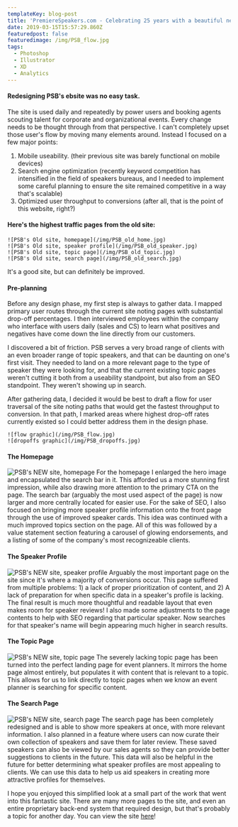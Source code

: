 ```yaml
---
templateKey: blog-post
title: 'PremiereSpeakers.com - Celebrating 25 years with a beautiful new site.'
date: 2019-03-15T15:57:29.860Z
featuredpost: false
featuredimage: /img/PSB_flow.jpg
tags:
  - Photoshop
  - Illustrator
  - XD
  - Analytics
---
```

#### Redesigning PSB's ebsite was no easy task.
The site is used daily and repeatedly by power users and booking agents scouting talent for corporate and organizational events. Every change needs to be thought through from that perspective. I can't completely upset those user's flow by moving many elements around. Instead I focused on a few major points:
1. Mobile useability. (their previous site was barely functional on mobile devices)
2. Search engine optimization (recently keyword competition has intensified in the field of speakers bureaus, and I needed to implement some careful planning to ensure the site remained competitive in a way that's scalable)
3. Optimized user throughput to conversions (after all, that is the point of this website, right?)

#### Here's the highest traffic pages from the old site:
```grid|4
![PSB's Old site, homepage](/img/PSB_old_home.jpg)
![PSB's Old site, speaker profile](/img/PSB_old_speaker.jpg)
![PSB's Old site, topic page](/img/PSB_old_topic.jpg)
![PSB's Old site, search page](/img/PSB_old_search.jpg)
```
It's a good site, but can definitely be improved.

#### Pre-planning
Before any design phase, my first step is always to gather data. I mapped primary user routes through the current site noting pages with substantial drop-off percentages. I then interviewed employees within the company who interface with users daily (sales and CS) to learn what positives and negatives have come down the line directly from our customers. 

I discovered a bit of friction. PSB serves a very broad range of clients with an even broader range of topic speakers, and that can be daunting on one's first visit. They needed to land on a more relevant page to the type of speaker they were looking for, and that the current existing topic pages weren't cutting it both from a useability standpoint, but also from an SEO standpoint. They weren't showing up in search.  

After gathering data, I decided it would be best to draft a flow for user traversal of the site noting paths that would get the fastest throughput to conversion. In that path, I marked areas where highest drop-off rates currently existed so I could better address them in the design phase.
```grid|2
![flow graphic](/img/PSB_flow.jpg)
![dropoffs graphic](/img/PSB_dropoffs.jpg)
```

#### The Homepage 
![PSB's NEW site, homepage](/img/PSB_home.jpg)
For the homepage I enlarged the hero image and encapsulated the search bar in it. This afforded us a more stunning first impression, while also drawing more attention to the primary CTA on the page. The search bar (arguably the most used aspect of the page) is now larger and more centrally located for easier use. For the sake of SEO, I also focused on bringing more speaker profile information onto the front page through the use of improved speaker cards. This idea was continued with a much improved topics section on the page. All of this was followed by a value statement section featuring a carousel of glowing endorsements, and a listing of some of the company's most recognizeable clients.

#### The Speaker Profile
![PSB's NEW site, speaker profile](/img/PSB_speaker.jpg)
Arguably the most important page on the site since it's where a majority of conversions occur. This page suffered from multiple problems: 1) a lack of proper prioritization of content, and 2) A lack of preparation for when specific data in a speaker's profile is lacking. The final result is much more thoughtful and readable layout that even makes room for speaker reviews! I also made some adjustments to the page contents to help with SEO regarding that particular speaker. Now searches for that speaker's name will begin appearing much higher in search results.

#### The Topic Page
![PSB's NEW site, topic page](/img/PSB_topic.jpg)
The severely lacking topic page has been turned into the perfect landing page for event planners. It mirrors the home page almost entirely, but populates it with content that is relevant to a topic. This allows for us to link directly to topic pages when we know an event planner is searching for specific content.

#### The Search Page
![PSB's NEW site, search page](/img/PSB_search.jpg)
The search page has been completely redesigned and is able to show more speakers at once, with more relevant information. I also planned in a feature where users can now curate their own collection of speakers and save them for later review. These saved speakers can also be viewed by our sales agents so they can provide better suggestions to clients in the future. This data will also be helpful in the future for better determining what speaker profiles are most appealing to clients. We can use this data to help us aid speakers in creating more attractive profiles for themselves.

I hope you enjoyed this simplified look at a small part of the work that went into this fantastic site. There are many more pages to the site, and even an entire proprietary back-end system that required design, but that's probably a topic for another day. You can view the site [here](http://www.premierespeakers.com)!